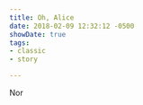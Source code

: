 ```yaml
---
title: Oh, Alice
date: 2018-02-09 12:32:12 -0500
showDate: true
tags:
- classic
- story

---
```

Nor 